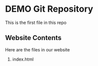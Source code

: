 # DEMO Git Repository

This is the first file in this repo

## Website Contents

Here are the files in our website

1. index.html
